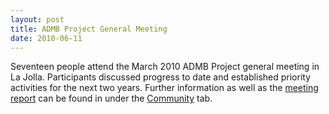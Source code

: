 ```yaml
---
layout: post
title: ADMB Project General Meeting 
date: 2010-06-11
---
```

Seventeen people attend the March 2010 ADMB Project general meeting in La Jolla. Participants discussed progress to date and established priority activities for the next two years. Further information as well as the [meeting report](/community/admb-meeting-march-29-31/ADMBMeetingReportv3.pdf) can be found in under the [Community](/community/) tab.
